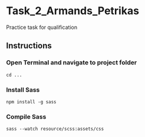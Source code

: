 # Task_2_Armands_Petrikas
Practice task for qualification
 
## Instructions
### Open Terminal and navigate to project folder
```
cd ...
```
### Install Sass
```
npm install -g sass
```
### Compile Sass
```
sass --watch resource/scss:assets/css 
```
